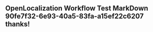 <properties
ms.topic="hero-topic"
ms.test1="hero-topic"
ms.test2="test"/>

## OpenLocalization Workflow Test MarkDown 90fe7f32-6e93-40a5-83fa-a15ef22c6207 thanks!
